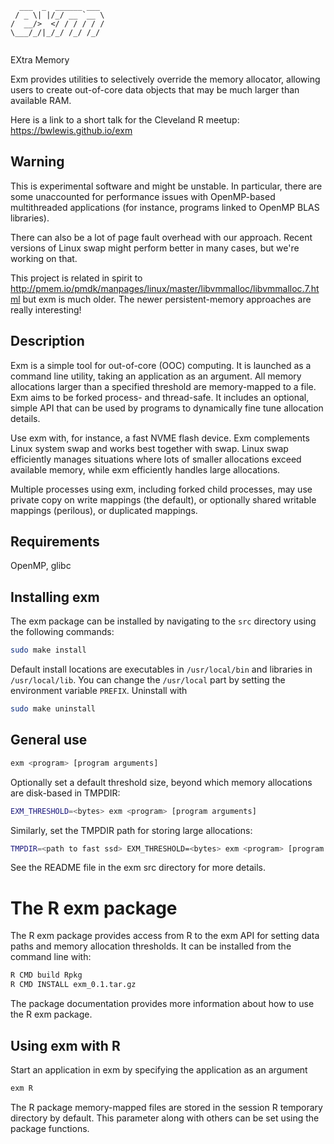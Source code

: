 ```
  ___  _  ______ ___ 
 / _ \| |/_/ __ `__ \
/  __/>  </ / / / / /
\___/_/|_/_/ /_/ /_/ 
                     
```

EXtra Memory

Exm provides utilities to selectively override the memory allocator, allowing
users to create out-of-core data objects that may be much larger than available
RAM.

Here is a link to a short talk for the Cleveland R meetup:
<a href="https://bwlewis.github.io/exm">https://bwlewis.github.io/exm</a>

## Warning

This is experimental software and might be unstable. In particular, there
are some unaccounted for performance issues with OpenMP-based multithreaded
applications (for instance, programs linked to OpenMP BLAS libraries).

There can also be a lot of page fault overhead with our approach. Recent
versions of Linux swap might perform better in many cases, but we're working
on that.

This project is related in spirit to
<a href="http://pmem.io/pmdk/manpages/linux/master/libvmmalloc/libvmmalloc.7.html">http://pmem.io/pmdk/manpages/linux/master/libvmmalloc/libvmmalloc.7.html</a>
 but exm is much older. The newer persistent-memory approaches are really interesting!

## Description

Exm is a simple tool for out-of-core (OOC) computing.  It is launched as a
command line utility, taking an application as an argument. All memory
allocations larger than a specified threshold are memory-mapped to a file.  Exm
aims to be forked process- and thread-safe. It includes an optional, simple API
that can be used by programs to dynamically fine tune allocation details.

Use exm with, for instance, a fast NVME flash device. Exm complements Linux
system swap and works best together with swap.  Linux swap efficiently manages
situations where lots of smaller allocations exceed available memory, while exm
efficiently handles large allocations.

Multiple processes using exm, including forked child processes, may use private
copy on write mappings (the default), or optionally shared writable mappings
(perilous), or duplicated mappings.

## Requirements

OpenMP, glibc

## Installing exm

The exm package can be installed by navigating to the 
`src` directory using the following commands:

```bash
sudo make install
```

Default install locations are executables in `/usr/local/bin` and libraries in
`/usr/local/lib`. You can change the `/usr/local` part by setting the
environment variable `PREFIX`. Uninstall with
```bash
sudo make uninstall
```

## General use

```bash
exm <program> [program arguments]
```
Optionally set a default threshold size, beyond which memory allocations
are disk-based in TMPDIR:
```bash
EXM_THRESHOLD=<bytes> exm <program> [program arguments]
```

Similarly, set the TMPDIR path for storing large allocations:
```bash
TMPDIR=<path to fast ssd> EXM_THRESHOLD=<bytes> exm <program> [program arguments]
```

See the README file in the exm src directory for more details.


# The R exm package

The R exm package provides access from R to the exm API for setting
data paths and memory allocation thresholds. It can be installed from
the command line with:

```bash
R CMD build Rpkg
R CMD INSTALL exm_0.1.tar.gz
```

The package documentation provides more information about how to use the 
R exm package.

## Using exm with R

Start an application in exm by specifying the application as an argument

```r
exm R
```

The R package memory-mapped files are stored in the session R temporary
directory by default. This parameter along with others can be set using the
package functions.
